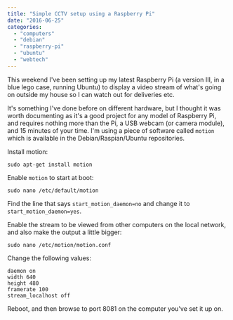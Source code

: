 ```yaml
---
title: "Simple CCTV setup using a Raspberry Pi"
date: "2016-06-25"
categories: 
  - "computers"
  - "debian"
  - "raspberry-pi"
  - "ubuntu"
  - "webtech"
---
```


This weekend I've been setting up my latest Raspberry Pi (a version III, in a blue lego case, running Ubuntu) to display a video stream of what's going on outside my house so I can watch out for deliveries etc.

It's something I've done before on different hardware, but I thought it was worth documenting as it's a good project for any model of Raspberry Pi, and requires nothing more than the Pi, a USB webcam (or camera module), and 15 minutes of your time. I'm using a piece of software called `motion` which is available in the Debian/Raspian/Ubuntu repositories.

Install motion:

```
sudo apt-get install motion
```

Enable `motion` to start at boot:

```
sudo nano /etc/default/motion
```

Find the line that says `start_motion_daemon=no` and change it to `start_motion_daemon=yes`.

Enable the stream to be viewed from other computers on the local network, and also make the output a little bigger:

```
sudo nano /etc/motion/motion.conf
```

Change the following values:

```
daemon on
width 640
height 480
framerate 100
stream_localhost off
```

Reboot, and then browse to port 8081 on the computer you've set it up on.
